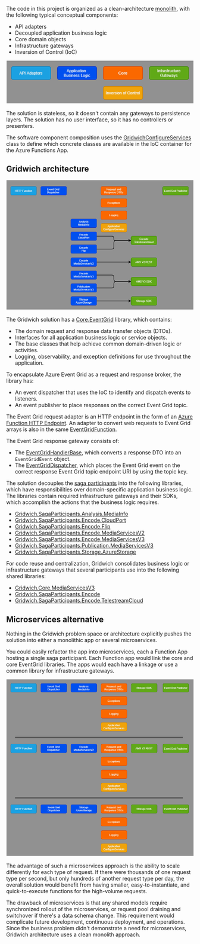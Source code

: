 

The code in this project is organized as a clean-architecture [monolith](/dotnet/architecture/containerized-lifecycle/design-develop-containerized-apps/monolithic-applications), with the following typical conceptual components:

- API adapters
- Decoupled application business logic
- Core domain objects
- Infrastructure gateways
- Inversion of Control (IoC)

![Diagram showing typical conceptual components of a clean monolith architecture.](media/clean-monolith-components.png)

The solution is stateless, so it doesn't contain any gateways to persistence layers. The solution has no user interface, so it has no controllers or presenters.

The software component composition uses the [GridwichConfigureServices](https://github.com/mspnp/gridwich/blob/main/src/Gridwich.Host.FunctionApp/src/GridwichConfigureServices.cs) class to define which concrete classes are available in the IoC container for the Azure Functions App.

## Gridwich architecture

![Diagram showing components of the Gridwich monolith architecture.](media/solution-components.png)

The Gridwich solution has a [Core.EventGrid](https://github.com/mspnp/gridwich/tree/main/src/Gridwich.Core.EventGrid/) library, which contains:

- The domain request and response data transfer objects (DTOs).
- Interfaces for all application business logic or service objects.
- The base classes that help achieve common domain-driven logic or activities.
- Logging, observability, and exception definitions for use throughout the application.

To encapsulate Azure Event Grid as a request and response broker, the library has:

- An event dispatcher that uses the IoC to identify and dispatch events to listeners.
- An event publisher to place responses on the correct Event Grid topic.

The Event Grid request adapter is an HTTP endpoint in the form of an [Azure Function HTTP Endpoint](/azure/azure-functions/functions-bindings-http-webhook). An adapter to convert web requests to Event Grid arrays is also in the same [EventGridFunction](https://github.com/mspnp/gridwich/blob/main/src/Gridwich.Host.FunctionApp/src/Functions/EventGridFunction.cs).

The Event Grid response gateway consists of:
- The [EventGridHandlerBase](https://github.com/mspnp/gridwich/blob/main/src/Gridwich.Core/src/Bases/EventGridHandlerBase.cs), which converts a response DTO into an `EventGridEvent` object.
- The [EventGridDispatcher](https://github.com/mspnp/gridwich/blob/main/src/Gridwich.Core.EventGrid/src/EventGridDispatcher.cs), which places the Event Grid event on the correct response Event Grid topic endpoint URI by using the topic key.

The solution decouples the [saga participants](gridwich-saga-orchestration.yml#saga-participants) into the following libraries, which have responsibilities over domain-specific application business logic. The libraries contain required infrastructure gateways and their SDKs, which accomplish the actions that the business logic requires.

- [Gridwich.SagaParticipants.Analysis.MediaInfo](https://github.com/mspnp/gridwich/blob/main/src/Gridwich.SagaParticipants.Analysis.MediaInfo/)
- [Gridwich.SagaParticipants.Encode.CloudPort](https://github.com/mspnp/gridwich/blob/main/src/Gridwich.SagaParticipants.Encode.CloudPort/)
- [Gridwich.SagaParticipants.Encode.Flip](https://github.com/mspnp/gridwich/blob/main/src/Gridwich.SagaParticipants.Encode.Flip/)
- [Gridwich.SagaParticipants.Encode.MediaServicesV2](https://github.com/mspnp/gridwich/blob/main/src/Gridwich.SagaParticipants.Encode.MediaServicesV2/)
- [Gridwich.SagaParticipants.Encode.MediaServicesV3](https://github.com/mspnp/gridwich/blob/main/src/Gridwich.SagaParticipants.Encode.MediaServicesV3/)
- [Gridwich.SagaParticipants.Publication.MediaServicesV3](https://github.com/mspnp/gridwich/blob/main/src/Gridwich.SagaParticipants.Publication.MediaServicesV3/)
- [Gridwich.SagaParticipants.Storage.AzureStorage](https://github.com/mspnp/gridwich/blob/main/src/Gridwich.SagaParticipants.Storage.AzureStorage/)

For code reuse and centralization, Gridwich consolidates business logic or infrastructure gateways that several participants use into the following shared libraries:

- [Gridwich.Core.MediaServicesV3](https://github.com/mspnp/gridwich/blob/main/src/Gridwich.Core.MediaServicesV3/)
- [Gridwich.SagaParticipants.Encode](https://github.com/mspnp/gridwich/blob/main/src/Gridwich.SagaParticipants.Encode/)
- [Gridwich.SagaParticipants.Encode.TelestreamCloud](https://github.com/mspnp/gridwich/blob/main/src/Gridwich.SagaParticipants.Encode.TelestreamCloud/)

## Microservices alternative

Nothing in the Gridwich problem space or architecture explicitly pushes the solution into either a monolithic app or several microservices.

You could easily refactor the app into microservices, each a Function App hosting a single saga participant. Each Function app would link the core and core EventGrid libraries.  The apps would each have a linkage or use a common library for infrastructure gateways.

![Diagram showing an alternative Gridwich microservices architecture.](media/microservices-components.png)

The advantage of such a microservices approach is the ability to scale differently for each type of request. If there were thousands of one request type per second, but only hundreds of another request type per day, the overall solution would benefit from having smaller, easy-to-instantiate, and quick-to-execute functions for the high-volume requests.

The drawback of microservices is that any shared models require synchronized rollout of the microservices, or request pool draining and switchover if there's a data schema change. This requirement would complicate future development, continuous deployment, and operations. Since the business problem didn't demonstrate a need for microservices, Gridwich architecture uses a clean monolith approach.
